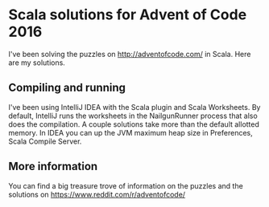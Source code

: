 # Scala solutions for Advent of Code 2016

I've been solving the puzzles on http://adventofcode.com/ in Scala. Here are my solutions.

## Compiling and running
I've been using IntelliJ IDEA with the Scala plugin and Scala Worksheets.
By default, IntelliJ runs the worksheets in the NailgunRunner process that also does the compilation.
A couple solutions take more than the default allotted memory.
In IDEA you can up the JVM maximum heap size in Preferences, Scala Compile Server.

## More information
You can find a big treasure trove of information on the puzzles and the solutions on https://www.reddit.com/r/adventofcode/
